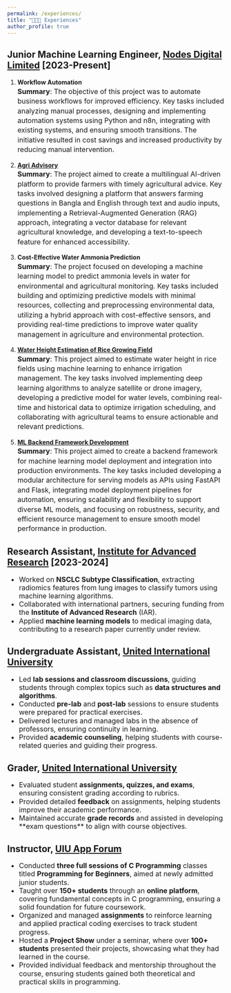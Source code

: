 ```yaml
---
permalink: /experiences/
title: "👨🏻‍🔬 Experiences"
author_profile: true
---
```



## Junior Machine Learning Engineer, [Nodes Digital Limited](https://nodesdigitallimited.com) [2023-Present]

<ol style="line-height: 1.4;">
  <li>
    <strong>Workflow Automation</strong><br>
    <span style="font-size: 12pt">
    <strong>Summary</strong>: The objective of this project was to automate business workflows for improved efficiency. Key tasks included analyzing manual processes, designing and implementing automation systems using Python and n8n, integrating with existing systems, and ensuring smooth transitions. The initiative resulted in cost savings and increased productivity by reducing manual intervention.
    </span>
  </li>
  <div style="margin-top:15px;"></div>
  <li>
    <strong><a href="../projects/Agri_Advisory/">Agri Advisory</a></strong><br>
    <span style="font-size: 12pt">
    <strong>Summary</strong>: The project aimed to create a multilingual AI-driven platform to provide farmers with timely agricultural advice. Key tasks involved designing a platform that answers farming questions in Bangla and English through text and audio inputs, implementing a Retrieval-Augmented Generation (RAG) approach, integrating a vector database for relevant agricultural knowledge, and developing a text-to-speech feature for enhanced accessibility.
    </span>
  </li>
   <div style="margin-top:15px;"></div>
  <li>
    <strong>Cost-Effective Water Ammonia Prediction</strong><br>
    <span style="font-size: 12pt">
    <strong>Summary</strong>: The project focused on developing a machine learning model to predict ammonia levels in water for environmental and agricultural monitoring. Key tasks included building and optimizing predictive models with minimal resources, collecting and preprocessing environmental data, utilizing a hybrid approach with cost-effective sensors, and providing real-time predictions to improve water quality management in agriculture and environmental protection.
    </span>
  </li>
   <div style="margin-top:15px;"></div>
  <li>
    <strong><a href="../projects/Water_Height_Estimation_in_Rice_Fields/">Water Height Estimation of Rice Growing Field</a></strong><br>
    <span style="font-size: 12pt">
    <strong>Summary</strong>: This project aimed to estimate water height in rice fields using machine learning to enhance irrigation management. The key tasks involved implementing deep learning algorithms to analyze satellite or drone imagery, developing a predictive model for water levels, combining real-time and historical data to optimize irrigation scheduling, and collaborating with agricultural teams to ensure actionable and relevant predictions.
    </span>
  </li>
   <div style="margin-top:15px;"></div>
  <li>
    <strong><a href="../projects/ML_Backend_Framework_Development/">ML Backend Framework Development</a></strong><br>
    <span style="font-size: 12pt">
    <strong>Summary</strong>: This project aimed to create a backend framework for machine learning model deployment and integration into production environments. The key tasks included developing a modular architecture for serving models as APIs using FastAPI and Flask, integrating model deployment pipelines for automation, ensuring scalability and flexibility to support diverse ML models, and focusing on robustness, security, and efficient resource management to ensure smooth model performance in production.
    </span>
  </li>
</ol>



## Research Assistant, [Institute for Advanced Research](https://iar.uiu.ac.bd/) [2023-2024]

<ul style="font-size: 12pt; line-height: 1.2;">
  <li>Worked on <strong>NSCLC Subtype Classification</strong>, extracting radiomics features from lung images to classify tumors using machine learning algorithms.</li>
  <li>Collaborated with international partners, securing funding from the <strong>Institute of Advanced Research</strong> (IAR).</li>
  <li>Applied <strong>machine learning models</strong> to medical imaging data, contributing to a research paper currently under review.</li>
</ul>



## Undergraduate Assistant, [United International University](https://uiu.ac.bd)
<ul style="font-size: 12pt; line-height: 1.2;">
  <li>Led <strong>lab sessions and classroom discussions</strong>, guiding students through complex topics such as <strong>data structures and algorithms</strong>.</li>
  <li>Conducted <strong>pre-lab</strong> and <strong>post-lab</strong> sessions to ensure students were prepared for practical exercises.</li>
  <li>Delivered lectures and managed labs in the absence of professors, ensuring continuity in learning.</li>
  <li>Provided <strong>academic counseling</strong>, helping students with course-related queries and guiding their progress.</li>
</ul>

## Grader, [United International University](https://uiu.ac.bd)
<ul style="font-size: 12pt; line-height: 1.2;">
  <li>Evaluated student <strong>assignments, quizzes, and exams</strong>, ensuring consistent grading according to rubrics.</li>
  <li>Provided detailed <strong>feedback</strong> on assignments, helping students improve their academic performance.</li>
  <li>Maintained accurate <strong>grade records</strong> and assisted in developing **exam questions** to align with course objectives.</li>
</ul>


## Instructor, [UIU App Forum](https://www.facebook.com/uiuappf)
<ul style="font-size: 12pt; line-height: 1.2;">
  <li>Conducted <strong>three full sessions of C Programming</strong> classes titled <strong>Programming for Beginners</strong>, aimed at newly admitted junior students.</li>
  <li>Taught over <strong>150+ students</strong> through an <strong>online platform</strong>, covering fundamental concepts in C programming, ensuring a solid foundation for future coursework.</li>
  <li>Organized and managed <strong>assignments</strong> to reinforce learning and applied practical coding exercises to track student progress.</li>
  <li>Hosted a <strong>Project Show</strong> under a seminar, where over <strong>100+ students</strong> presented their projects, showcasing what they had learned in the course. </li>
  <li>Provided individual feedback and mentorship throughout the course, ensuring students gained both theoretical and practical skills in programming.</li>
</ul>

